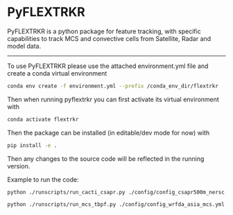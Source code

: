 # PyFLEXTRKR
PyFLEXTRKR is a python package for feature tracking, with specific capabilities to track MCS and convective cells from Satellite, Radar and model data. 

---
To use PyFLEXTRKR please use the attached environment.yml file and create a conda virtual environment
```bash
conda env create -f environment.yml --prefix /conda_env_dir/flextrkr
```
Then when running pyflextrkr you can first activate its virtual environment with
```bash
conda activate flextrkr
```
Then the package can be installed (in editable/dev mode for now) with
```bash
pip install -e .
```
Then any changes to the source code will be reflected in the running version.  

Example to run the code:
```bash
python ./runscripts/run_cacti_csapr.py ./config/config_csapr500m_nersc.yml
```
```bash
python ./runscripts/run_mcs_tbpf.py ./config/config_wrfda_asia_mcs.yml
```